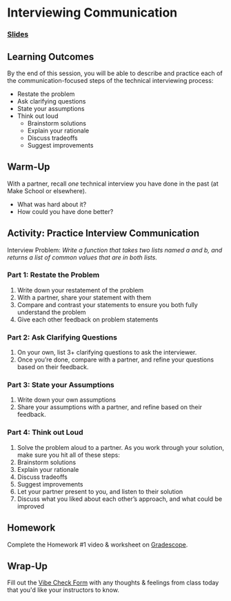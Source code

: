 # Interviewing Communication

### [**Slides**](https://docs.google.com/presentation/d/1qBL_ySjDahIzPG-3mtFGY_qP_dLqhhub5YPZp0V9RxY/edit?usp=sharing)

## Learning Outcomes

By the end of this session, you will be able to describe and practice each of the communication-focused steps of the technical interviewing process:

- Restate the problem
- Ask clarifying questions
- State your assumptions
- Think out loud
  - Brainstorm solutions
  - Explain your rationale
  - Discuss tradeoffs
  - Suggest improvements

## Warm-Up

With a partner, recall *one* technical interview you have done in the past (at Make School or elsewhere).

- What was hard about it?
- How could you have done better?


## Activity: Practice Interview Communication

Interview Problem: *Write a function that takes two lists named a and b, and returns a list of common values that are in both lists.*

### Part 1: Restate the Problem

1. Write down your restatement of the problem
1. With a partner, share your statement with them
1. Compare and contrast your statements to ensure you both fully understand the problem
1. Give each other feedback on problem statements

### Part 2: Ask Clarifying Questions

1. On your own, list 3+ clarifying questions to ask the interviewer.
1. Once you’re done, compare with a partner, and refine your questions based on their feedback.

### Part 3: State your Assumptions

1. Write down your own assumptions
1. Share your assumptions with a partner, and refine based on their feedback.

### Part 4: Think out Loud

1. Solve the problem aloud to a partner. As you work through your solution, make sure you hit all of these steps:
  1. Brainstorm solutions
  1. Explain your rationale
  1. Discuss tradeoffs
  1. Suggest improvements
1. Let your partner present to you, and listen to their solution
1. Discuss what you liked about each other’s approach, and what could be improved



## Homework

Complete the Homework #1 video & worksheet on [Gradescope](https://gradescope.com).

## Wrap-Up

Fill out the [Vibe Check Form](https://forms.gle/3tCpS457XudkypmSA) with any thoughts & feelings from class today that you'd like your instructors to know.